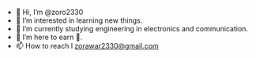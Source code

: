 - 👋 Hi, I’m @zoro2330
- 👀 I’m interested in learning new things.
- 🌱 I’m currently studying  engineering in electronics and communication.
- 💞️ I’m here to earn 💸.
- 📫 How to reach l  zorawar2330@gmail.com


<!---
zoro2330/zoro2330 is a ✨ special ✨ repository because its `README.md` (this file) appears on your GitHub profile.
You can click the Preview link to take a look at your changes.
--->
